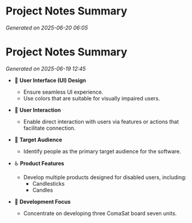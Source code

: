 # Project Notes Summary

*Generated on 2025-06-20 06:05*

# Project Notes Summary

*Generated on 2025-06-19 12:45*

- 🎨 **User Interface (UI) Design**
  - Ensure seamless UI experience.
  - Use colors that are suitable for visually impaired users.

- 🤝 **User Interaction**
  - Enable direct interaction with users via features or actions that facilitate connection.

- 🎯 **Target Audience**
  - Identify people as the primary target audience for the software.

- ♿ **Product Features**
  - Develop multiple products designed for disabled users, including:
    - Candlesticks
    - Candles

- 🚀 **Development Focus**
  - Concentrate on developing three ComaSat board seven units.